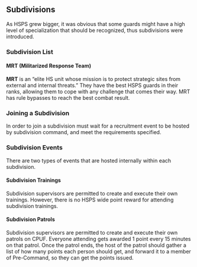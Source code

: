## Subdivisions
As HSPS grew bigger, it was obvious that some guards might have a high level of specialization that should be recognized, thus subdivisions were introduced.

### Subdivision List
#### MRT (Militarized Response Team)
**MRT** is an “elite HS unit whose mission is to protect strategic sites from external and internal threats.” They have the best HSPS guards in their ranks, allowing them to cope with any challenge that comes their way. MRT has rule bypasses to reach the best combat result.

### Joining a Subdivision
In order to join a subdivision must wait for a recruitment event to be hosted by subdivision command, and meet the requirements specified.

### Subdivision Events
There are two types of events that are hosted internally within each subdivision. 

#### Subdivision Trainings
Subdivision supervisors are permitted to create and execute their own trainings. However, there is no HSPS wide point reward for attending subdivision trainings.

#### Subdivision Patrols
Subdivision supervisors are permitted to create and execute their own patrols on CPUF. Everyone attending gets awarded 1 point every 15 minutes on that patrol.
Once the patrol ends, the host of the patrol should gather a list of how many points each person should get, and forward it to a member of Pre-Command, so they can get the points issued.